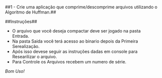 ##1 - Crie uma aplicação que comprime/descomprime arquivos utilizando o Algoritmo de Huffman.##

##Instruções##
- O arquivo que você deseja compactar deve ser jogado na pasta Entrada.
- Na pasta Saida você terá acesso ao binario depois da Primeira Serealização.
- Após isso devese seguir as instruções dadas em console para Researilizar o arquivo.
- Para Controle os Arquivos recebem um numero de série.

*Bom Uso!*
